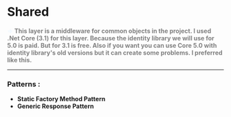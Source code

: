 ﻿# **Shared**

<p style="color:gray">
<b><span style="color:aliceblue">=></span> This layer is a middleware for common objects in the project. I used  .Net Core (3.1) for this layer. Because the identity library we will use for 5.0 is paid. But for 3.1 is free. Also if you want you can use Core 5.0 with identity library's old versions but it can create some problems. I preferred like this.
</p>

<hr>


### Patterns :
* Static Factory Method Pattern
* Generic Response Pattern